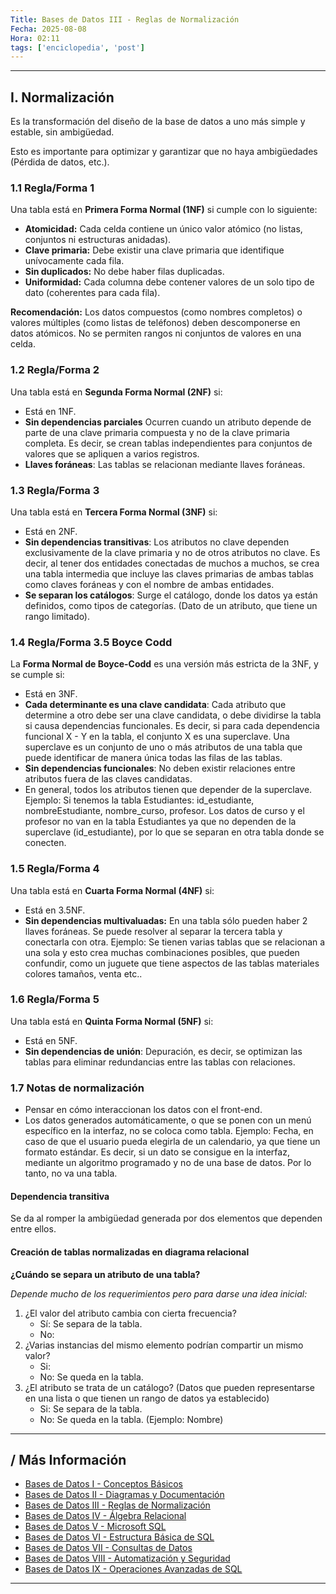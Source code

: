 ```yaml
---
Title: Bases de Datos III - Reglas de Normalización
Fecha: 2025-08-08
Hora: 02:11
tags: ['enciclopedia', 'post']
---
```


---

## I. Normalización

Es la transformación del diseño de la base de datos a uno más simple y estable, sin ambigüedad.

Esto es importante para optimizar y garantizar que no haya ambigüedades (Pérdida de datos, etc.).

### 1.1 Regla/Forma 1

Una tabla está en **Primera Forma Normal (1NF)** si cumple con lo siguiente:

- **Atomicidad:** Cada celda contiene un único valor atómico (no listas, conjuntos ni estructuras anidadas).
- **Clave primaria:** Debe existir una clave primaria que identifique unívocamente cada fila.
- **Sin duplicados:** No debe haber filas duplicadas.
- **Uniformidad:** Cada columna debe contener valores de un solo tipo de dato (coherentes para cada fila).

**Recomendación:** Los datos compuestos (como nombres completos) o valores múltiples (como listas de teléfonos) deben descomponerse en datos atómicos. No se permiten rangos ni conjuntos de valores en una celda.

### 1.2 Regla/Forma 2

Una tabla está en **Segunda Forma Normal (2NF)** si:

- Está en 1NF.
- **Sin dependencias parciales** Ocurren cuando un atributo depende de parte de una clave primaria compuesta y no de la clave primaria completa. Es decir, se crean tablas independientes para conjuntos de valores que se apliquen a varios registros.
- **Llaves foráneas**: Las tablas se relacionan mediante llaves foráneas.

### 1.3 Regla/Forma 3

Una tabla está en **Tercera Forma Normal (3NF)** si:

- Está en 2NF.
- **Sin dependencias transitivas**: Los atributos no clave dependen exclusivamente de la clave primaria y no de otros atributos no clave. Es decir, al tener dos entidades conectadas de muchos a muchos, se crea una tabla intermedia que incluye las claves primarias de ambas tablas como claves foráneas y con el nombre de ambas entidades.
- **Se separan los catálogos**: Surge el catálogo, donde los datos ya están definidos, como tipos de categorías. (Dato de un atributo, que tiene un rango limitado).

### 1.4 Regla/Forma 3.5 Boyce Codd

La **Forma Normal de Boyce-Codd** es una versión más estricta de la 3NF, y se cumple si:

- Está en 3NF.
- **Cada determinante es una clave candidata**: Cada atributo que determine a otro debe ser una clave candidata, o debe dividirse la tabla si causa dependencias funcionales. Es decir, si para cada dependencia funcional X - Y en la tabla, el conjunto X es una superclave. Una superclave es un conjunto de uno o más atributos de una tabla que puede identificar de manera única todas las filas de las tablas.
- **Sin dependencias funcionales**: No deben existir relaciones entre atributos fuera de las claves candidatas.
- En general, todos los atributos tienen que depender de la superclave. Ejemplo: Si tenemos la tabla Estudiantes: id_estudiante, nombreEstudiante, nombre_curso, profesor. Los datos de curso y el profesor no van en la tabla Estudiantes ya que no dependen de la superclave (id_estudiante), por lo que se separan en otra tabla donde se conecten.

### 1.5 Regla/Forma 4

Una tabla está en **Cuarta Forma Normal (4NF)** si:

- Está en 3.5NF.
- **Sin dependencias multivaluadas:** En una tabla sólo pueden haber 2 llaves foráneas. Se puede resolver al separar la tercera tabla y conectarla con otra. Ejemplo: Se tienen varias tablas que se relacionan a una sola y esto crea muchas combinaciones posibles, que pueden confundir, como un juguete que tiene aspectos de las tablas materiales colores tamaños, venta etc..

### 1.6 Regla/Forma 5

Una tabla está en **Quinta Forma Normal (5NF)** si:

- Está en 5NF.
- **Sin dependencias de unión**: Depuración, es decir, se optimizan las tablas para eliminar redundancias entre las tablas con relaciones.
### 1.7 Notas de normalización

- Pensar en cómo interaccionan los datos con el front-end.
- Los datos generados automáticamente, o que se ponen con un menú específico en la interfaz, no se coloca como tabla. Ejemplo: Fecha, en caso de que el usuario pueda elegirla de un calendario, ya que tiene un formato estándar. Es decir, si un dato se consigue en la interfaz, mediante un algoritmo programado y no de una base de datos. Por lo tanto, no va una tabla.
#### Dependencia transitiva

Se da al romper la ambigüedad generada por dos elementos que dependen entre ellos.

#### Creación de tablas normalizadas en diagrama relacional

**¿Cuándo se separa un atributo de una tabla?**

*Depende mucho de los requerimientos pero para darse una idea inicial:*

1. ¿El valor del atributo cambia con cierta frecuencia?
	- Sí: Se separa de la tabla.
	- No:
2. ¿Varias instancias del mismo elemento podrían compartir un mismo valor?
	- Si:
	- No: Se queda en la tabla.
3. ¿El atributo se trata de un catálogo? (Datos que pueden representarse en una lista o que tienen un rango de datos ya establecido)
	- Si: Se separa de la tabla.
	- No: Se queda en la tabla. (Ejemplo: Nombre)

---

## / Más Información

- [Bases de Datos I - Conceptos Básicos](/apuntes/bases-de-datos-i---conceptos-básicos/)
- [Bases de Datos II - Diagramas y Documentación](/apuntes/bases-de-datos-ii---diagramas-y-documentación/)
- [Bases de Datos III - Reglas de Normalización](/apuntes/bases-de-datos-iii---reglas-de-normalización/)
- [Bases de Datos IV - Álgebra Relacional](/apuntes/bases-de-datos-iv---álgebra-relacional/)
- [Bases de Datos V - Microsoft SQL](/apuntes/bases-de-datos-v---microsoft-sql/)
- [Bases de Datos VI - Estructura Básica de SQL](/apuntes/bases-de-datos-vi---estructura-básica-de-sql/)
- [Bases de Datos VII - Consultas de Datos](/apuntes/bases-de-datos-vii---consultas-de-datos/)
- [Bases de Datos VIII - Automatización y Seguridad](/apuntes/bases-de-datos-viii---automatización-y-seguridad/)
- [Bases de Datos IX - Operaciones Avanzadas de SQL](/apuntes/bases-de-datos-ix---operaciones-avanzadas-de-sql/)

---